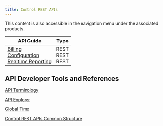 ```yaml
---
title: Control REST APIs
---
```


This content is also accessible in the navigation menu under the associated products.

|API Guide|Type|
|---|---|
|[Billing](https://support.limelight.com/public/openapi/billing/index.html) <br /> [Configuration](https://support.limelight.com/public/openapi/configuration/index.html) <br /> [Realtime Reporting](https://support.limelight.com/public/openapi/realtimereporting/index.html) | REST <br /> REST <br /> REST <br />|

## API Developer Tools and References
[API Terminology](/delivery/control/support_tools/api_terminology)

[API Explorer](https://support.limelight.com/public/explorer/llnw-api-explorer.html)

[Global Time](/delivery/control/support_tools/global_time)

[Control REST APIs Common Structure](/delivery/control/support_tools/api_structure)
